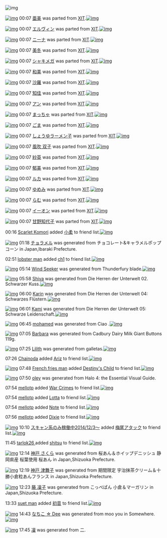 ![img](http://gdrive-cdn.herokuapp.com/537b65a5bc09f0000721dda7/512px-barcode.png)

[![img](http://www.deviantsart.com/30d0p74.png)](http://www.barcodekanojo.com/kanojo/76541/%E4%BA%9C%E7%BE%8E) 00:07 [亜美](http://www.barcodekanojo.com/kanojo/76541/%E4%BA%9C%E7%BE%8E) was parted from [XIT](http://www.barcodekanojo.com/kanojo/76541/%E4%BA%9C%E7%BE%8E).[![img](http://www.deviantsart.com/815jg6.jpeg)](http://www.barcodekanojo.com/user/209348/XIT) 

[![img](http://www.deviantsart.com/sgvdqu.png)](http://www.barcodekanojo.com/kanojo/2328957/%E3%82%A8%E3%83%AB%E3%83%B4%E3%82%A3%E3%83%B3) 00:07 [エルヴィン](http://www.barcodekanojo.com/kanojo/2328957/%E3%82%A8%E3%83%AB%E3%83%B4%E3%82%A3%E3%83%B3) was parted from [XIT](http://www.barcodekanojo.com/kanojo/2328957/%E3%82%A8%E3%83%AB%E3%83%B4%E3%82%A3%E3%83%B3).[![img](http://www.deviantsart.com/815jg6.jpeg)](http://www.barcodekanojo.com/user/209348/XIT) 

[![img](http://www.deviantsart.com/2rra7d2.png)](http://www.barcodekanojo.com/kanojo/2376777/%E3%83%8B%E3%83%BC%E3%83%8A) 00:07 [ニーナ](http://www.barcodekanojo.com/kanojo/2376777/%E3%83%8B%E3%83%BC%E3%83%8A) was parted from [XIT](http://www.barcodekanojo.com/kanojo/2376777/%E3%83%8B%E3%83%BC%E3%83%8A).[![img](http://www.deviantsart.com/815jg6.jpeg)](http://www.barcodekanojo.com/user/209348/XIT) 

[![img](http://www.deviantsart.com/1k8vgug.png)](http://www.barcodekanojo.com/kanojo/2374236/%E7%BE%8E%E5%86%AC) 00:07 [美冬](http://www.barcodekanojo.com/kanojo/2374236/%E7%BE%8E%E5%86%AC) was parted from [XIT](http://www.barcodekanojo.com/kanojo/2374236/%E7%BE%8E%E5%86%AC).[![img](http://www.deviantsart.com/815jg6.jpeg)](http://www.barcodekanojo.com/user/209348/XIT) 

[![img](http://www.deviantsart.com/h3o9hs.png)](http://www.barcodekanojo.com/kanojo/10215/%E3%82%B7%E3%83%A3%E3%82%AD%E3%83%A1%E3%82%AC) 00:07 [シャキメガ](http://www.barcodekanojo.com/kanojo/10215/%E3%82%B7%E3%83%A3%E3%82%AD%E3%83%A1%E3%82%AC) was parted from [XIT](http://www.barcodekanojo.com/kanojo/10215/%E3%82%B7%E3%83%A3%E3%82%AD%E3%83%A1%E3%82%AC).[![img](http://www.deviantsart.com/815jg6.jpeg)](http://www.barcodekanojo.com/user/209348/XIT) 

[![img](http://www.deviantsart.com/1t5e12m.png)](http://www.barcodekanojo.com/kanojo/2367324/%E5%92%8C%E7%BE%8E) 00:07 [和美](http://www.barcodekanojo.com/kanojo/2367324/%E5%92%8C%E7%BE%8E) was parted from [XIT](http://www.barcodekanojo.com/kanojo/2367324/%E5%92%8C%E7%BE%8E).[![img](http://www.deviantsart.com/815jg6.jpeg)](http://www.barcodekanojo.com/user/209348/XIT) 

[![img](http://www.deviantsart.com/3coj25f.png)](http://www.barcodekanojo.com/kanojo/2372836/%E6%B2%99%E7%BE%85) 00:07 [沙羅](http://www.barcodekanojo.com/kanojo/2372836/%E6%B2%99%E7%BE%85) was parted from [XIT](http://www.barcodekanojo.com/kanojo/2372836/%E6%B2%99%E7%BE%85).[![img](http://www.deviantsart.com/815jg6.jpeg)](http://www.barcodekanojo.com/user/209348/XIT) 

[![img](http://www.deviantsart.com/1v9gj4c.png)](http://www.barcodekanojo.com/kanojo/1266052/%E7%9F%A5%E4%BD%B3) 00:07 [知佳](http://www.barcodekanojo.com/kanojo/1266052/%E7%9F%A5%E4%BD%B3) was parted from [XIT](http://www.barcodekanojo.com/kanojo/1266052/%E7%9F%A5%E4%BD%B3).[![img](http://www.deviantsart.com/815jg6.jpeg)](http://www.barcodekanojo.com/user/209348/XIT) 

[![img](http://www.deviantsart.com/32ouulq.png)](http://www.barcodekanojo.com/kanojo/200421/%E3%82%A2%E3%83%B3) 00:07 [アン](http://www.barcodekanojo.com/kanojo/200421/%E3%82%A2%E3%83%B3) was parted from [XIT](http://www.barcodekanojo.com/kanojo/200421/%E3%82%A2%E3%83%B3).[![img](http://www.deviantsart.com/815jg6.jpeg)](http://www.barcodekanojo.com/user/209348/XIT) 

[![img](http://www.deviantsart.com/2h1t806.png)](http://www.barcodekanojo.com/kanojo/664195/%E3%81%BE%E3%81%A3%E3%81%A1%E3%82%83) 00:07 [まっちゃ](http://www.barcodekanojo.com/kanojo/664195/%E3%81%BE%E3%81%A3%E3%81%A1%E3%82%83) was parted from [XIT](http://www.barcodekanojo.com/kanojo/664195/%E3%81%BE%E3%81%A3%E3%81%A1%E3%82%83).[![img](http://www.deviantsart.com/815jg6.jpeg)](http://www.barcodekanojo.com/user/209348/XIT) 

[![img](http://www.deviantsart.com/1p7ds7m.png)](http://www.barcodekanojo.com/kanojo/20775/%E3%81%94%E3%81%BE) 00:07 [ごま](http://www.barcodekanojo.com/kanojo/20775/%E3%81%94%E3%81%BE) was parted from [XIT](http://www.barcodekanojo.com/kanojo/20775/%E3%81%94%E3%81%BE).[![img](http://www.deviantsart.com/815jg6.jpeg)](http://www.barcodekanojo.com/user/209348/XIT) 

[![img](http://www.deviantsart.com/avj1pn.png)](http://www.barcodekanojo.com/kanojo/83684/%E3%81%97%E3%82%87%E3%81%86%E3%82%86%E3%83%A9%E3%83%BC%E3%83%A1%E3%83%B3%E5%AD%90) 00:07 [しょうゆラーメン子](http://www.barcodekanojo.com/kanojo/83684/%E3%81%97%E3%82%87%E3%81%86%E3%82%86%E3%83%A9%E3%83%BC%E3%83%A1%E3%83%B3%E5%AD%90) was parted from [XIT](http://www.barcodekanojo.com/kanojo/83684/%E3%81%97%E3%82%87%E3%81%86%E3%82%86%E3%83%A9%E3%83%BC%E3%83%A1%E3%83%B3%E5%AD%90).[![img](http://www.deviantsart.com/815jg6.jpeg)](http://www.barcodekanojo.com/user/209348/XIT) 

[![img](http://www.deviantsart.com/78ncj9.png)](http://www.barcodekanojo.com/kanojo/9710/%E9%A2%A8%E5%90%B9%20%E5%8F%8C%E5%AD%90) 00:07 [風吹 双子](http://www.barcodekanojo.com/kanojo/9710/%E9%A2%A8%E5%90%B9%20%E5%8F%8C%E5%AD%90) was parted from [XIT](http://www.barcodekanojo.com/kanojo/9710/%E9%A2%A8%E5%90%B9%20%E5%8F%8C%E5%AD%90).[![img](http://www.deviantsart.com/815jg6.jpeg)](http://www.barcodekanojo.com/user/209348/XIT) 

[![img](http://www.deviantsart.com/9k850d.png)](http://www.barcodekanojo.com/kanojo/2394491/%E7%B4%97%E8%8B%B1) 00:07 [紗英](http://www.barcodekanojo.com/kanojo/2394491/%E7%B4%97%E8%8B%B1) was parted from [XIT](http://www.barcodekanojo.com/kanojo/2394491/%E7%B4%97%E8%8B%B1).[![img](http://www.deviantsart.com/815jg6.jpeg)](http://www.barcodekanojo.com/user/209348/XIT) 

[![img](http://www.deviantsart.com/3e26vek.png)](http://www.barcodekanojo.com/kanojo/2334984/%E9%83%81%E7%BE%8E) 00:07 [郁美](http://www.barcodekanojo.com/kanojo/2334984/%E9%83%81%E7%BE%8E) was parted from [XIT](http://www.barcodekanojo.com/kanojo/2334984/%E9%83%81%E7%BE%8E).[![img](http://www.deviantsart.com/815jg6.jpeg)](http://www.barcodekanojo.com/user/209348/XIT) 

[![img](http://www.deviantsart.com/2um206g.png)](http://www.barcodekanojo.com/kanojo/590845/%E3%83%AB%E3%82%AB) 00:07 [ルカ](http://www.barcodekanojo.com/kanojo/590845/%E3%83%AB%E3%82%AB) was parted from [XIT](http://www.barcodekanojo.com/kanojo/590845/%E3%83%AB%E3%82%AB).[![img](http://www.deviantsart.com/815jg6.jpeg)](http://www.barcodekanojo.com/user/209348/XIT) 

[![img](http://www.deviantsart.com/3o84u1k.png)](http://www.barcodekanojo.com/kanojo/254478/%E3%82%86%E3%82%81%E3%81%BF) 00:07 [ゆめみ](http://www.barcodekanojo.com/kanojo/254478/%E3%82%86%E3%82%81%E3%81%BF) was parted from [XIT](http://www.barcodekanojo.com/kanojo/254478/%E3%82%86%E3%82%81%E3%81%BF).[![img](http://www.deviantsart.com/815jg6.jpeg)](http://www.barcodekanojo.com/user/209348/XIT) 

[![img](http://www.deviantsart.com/1rlu0h8.png)](http://www.barcodekanojo.com/kanojo/560335/%E3%82%89%E3%82%80) 00:07 [らむ](http://www.barcodekanojo.com/kanojo/560335/%E3%82%89%E3%82%80) was parted from [XIT](http://www.barcodekanojo.com/kanojo/560335/%E3%82%89%E3%82%80).[![img](http://www.deviantsart.com/815jg6.jpeg)](http://www.barcodekanojo.com/user/209348/XIT) 

[![img](http://www.deviantsart.com/36967u9.png)](http://www.barcodekanojo.com/kanojo/75220/%E3%82%A4%E3%83%BC%E3%82%AA%E3%83%B3) 00:07 [イーオン](http://www.barcodekanojo.com/kanojo/75220/%E3%82%A4%E3%83%BC%E3%82%AA%E3%83%B3) was parted from [XIT](http://www.barcodekanojo.com/kanojo/75220/%E3%82%A4%E3%83%BC%E3%82%AA%E3%83%B3).[![img](http://www.deviantsart.com/815jg6.jpeg)](http://www.barcodekanojo.com/user/209348/XIT) 

[![img](http://www.deviantsart.com/2ee53p8.png)](http://www.barcodekanojo.com/kanojo/531738/%E7%94%98%E9%87%8E%E7%9F%A5%E4%BB%A3%E5%AD%90) 00:07 [甘野知代子](http://www.barcodekanojo.com/kanojo/531738/%E7%94%98%E9%87%8E%E7%9F%A5%E4%BB%A3%E5%AD%90) was parted from [XIT](http://www.barcodekanojo.com/kanojo/531738/%E7%94%98%E9%87%8E%E7%9F%A5%E4%BB%A3%E5%AD%90).[![img](http://www.deviantsart.com/815jg6.jpeg)](http://www.barcodekanojo.com/user/209348/XIT) 

00:16 [Scarlet Komori](http://www.barcodekanojo.com/user/500587/Scarlet%20Komori) added [小柔](http://www.barcodekanojo.com/kanojo/2417575/%E5%B0%8F%E6%9F%94) to friend list.[![img](http://www.deviantsart.com/ps5qaj.png)](http://www.barcodekanojo.com/kanojo/2417575/%E5%B0%8F%E6%9F%94) 

[![img](http://www.deviantsart.com/sr03to.png)](http://www.barcodekanojo.com/kanojo/3193554/%E3%83%81%E3%83%A7%E3%83%A9%E3%83%A1%E3%83%AB) 01:18 [チョラメル](http://www.barcodekanojo.com/kanojo/3193554/%E3%83%81%E3%83%A7%E3%83%A9%E3%83%A1%E3%83%AB) was generated from チョコレート&amp;キャラメルポップコーン in Japan,Ibaraki Prefecture.

02:51 [lobster man](http://www.barcodekanojo.com/user/500607/lobster%20man) added [ch1](http://www.barcodekanojo.com/kanojo/338381/ch1) to friend list.[![img](http://www.deviantsart.com/a32m8r.png)](http://www.barcodekanojo.com/kanojo/338381/ch1) 

[![img](http://www.deviantsart.com/1kffoeu.png)](http://www.barcodekanojo.com/kanojo/3193555/Wind%20Seeker) 05:14 [Wind Seeker](http://www.barcodekanojo.com/kanojo/3193555/Wind%20Seeker) was generated from Thunderfury blade.[![img](http://www.deviantsart.com/28af32b.jpeg)](http://www.barcodekanojo.com/product_images/barcode/6019370/1426709635/Thunderfury%20blade.jpg) 

[![img](http://www.deviantsart.com/2d3paoj.png)](http://www.barcodekanojo.com/kanojo/3193556/Shiva) 05:58 [Shiva](http://www.barcodekanojo.com/kanojo/3193556/Shiva) was generated from Die Herren der Unterwelt 02. Schwarzer Kuss.[![img](http://www.deviantsart.com/sba33b.jpeg)](http://www.barcodekanojo.com/product_images/barcode/6019371/1426712277/50x50xDie,P20Herren,P20der,P20Unterwelt,P2002.,P20Schwarzer,P20Kuss.jpg,qw=88,ah=88.pagespeed.ic.HK0oxsf0Bq.jpg) 

[![img](http://www.deviantsart.com/icdols.png)](http://www.barcodekanojo.com/kanojo/3193557/Karin) 06:00 [Karin](http://www.barcodekanojo.com/kanojo/3193557/Karin) was generated from Die Herren der Unterwelt 04: Schwarzes Flüstern.[![img](http://www.deviantsart.com/36ie6re.jpeg)](http://www.barcodekanojo.com/product_images/barcode/6019372/1426712391/Die%20Herren%20der%20Unterwelt%2004%3A%20Schwarzes%20Fl%C3%BCstern.jpg) 

[![img](http://www.deviantsart.com/11r0sul.png)](http://www.barcodekanojo.com/kanojo/3193558/Kami) 06:01 [Kami](http://www.barcodekanojo.com/kanojo/3193558/Kami) was generated from Die Herren der Unterwelt 05: Schwarze Leidenschaft.[![img](http://www.deviantsart.com/3em3478.jpeg)](http://www.barcodekanojo.com/product_images/barcode/6019373/1426712447/Die%20Herren%20der%20Unterwelt%2005%3A%20Schwarze%20Leidenschaft.jpg) 

[![img](http://www.deviantsart.com/1amc6dl.png)](http://www.barcodekanojo.com/kanojo/3193559/mohamed) 06:45 [mohamed](http://www.barcodekanojo.com/kanojo/3193559/mohamed) was generated from Ciao .[![img](http://www.deviantsart.com/9i1cca.jpeg)](http://www.barcodekanojo.com/product_images/barcode/6019374/1426715098/Ciao%20.jpg) 

[![img](http://www.deviantsart.com/2g3v67h.png)](http://www.barcodekanojo.com/kanojo/3193560/Barbara) 07:05 [Barbara](http://www.barcodekanojo.com/kanojo/3193560/Barbara) was generated from Cadbury Dairy Milk Giant Buttons 119g.

[![img](http://www.deviantsart.com/f97kvk.png)](http://www.barcodekanojo.com/kanojo/3193561/Lilith) 07:25 [Lilith](http://www.barcodekanojo.com/kanojo/3193561/Lilith) was generated from galletas.[![img](http://www.deviantsart.com/cfa99q.jpeg)](http://www.barcodekanojo.com/product_images/barcode/6019376/1426717465/50x50xgalletas.jpg,qw=88,ah=88.pagespeed.ic.LurGnCOl23.jpg) 

07:26 [Chainoda](http://www.barcodekanojo.com/user/500612/Chainoda) added [Ariz](http://www.barcodekanojo.com/kanojo/2734709/Ariz) to friend list.[![img](http://www.deviantsart.com/137pii4.png)](http://www.barcodekanojo.com/kanojo/2734709/Ariz) 

[![img](http://www.deviantsart.com/bprham.jpeg)](http://www.barcodekanojo.com/user/476798/French%20fries%20man) 07:48 [French fries man](http://www.barcodekanojo.com/user/476798/French%20fries%20man) added [Destiny's Child](http://www.barcodekanojo.com/kanojo/3189252/Destiny%27s%20Child) to friend list.[![img](http://www.deviantsart.com/ijs4qq.png)](http://www.barcodekanojo.com/kanojo/3189252/Destiny%27s%20Child) 

[![img](http://www.deviantsart.com/t89kpb.png)](http://www.barcodekanojo.com/kanojo/3193562/oley) 07:50 [oley](http://www.barcodekanojo.com/kanojo/3193562/oley) was generated from Halo 4: the Essential Visual Guide.

07:54 [mellotp](http://www.barcodekanojo.com/user/500609/mellotp) added [War Crimes](http://www.barcodekanojo.com/kanojo/3067440/War%20Crimes) to friend list.[![img](http://www.deviantsart.com/1m6ov4n.png)](http://www.barcodekanojo.com/kanojo/3067440/War%20Crimes) 

07:54 [mellotp](http://www.barcodekanojo.com/user/500609/mellotp) added [Lotta](http://www.barcodekanojo.com/kanojo/2545946/Lotta) to friend list.[![img](http://www.deviantsart.com/1agenp3.png)](http://www.barcodekanojo.com/kanojo/2545946/Lotta) 

07:54 [mellotp](http://www.barcodekanojo.com/user/500609/mellotp) added [Note](http://www.barcodekanojo.com/kanojo/2746451/Note) to friend list.[![img](http://www.deviantsart.com/3dferhe.png)](http://www.barcodekanojo.com/kanojo/2746451/Note) 

07:56 [mellotp](http://www.barcodekanojo.com/user/500609/mellotp) added [Dixie](http://www.barcodekanojo.com/kanojo/2413497/Dixie) to friend list.[![img](http://www.deviantsart.com/3f8nm55.png)](http://www.barcodekanojo.com/kanojo/2413497/Dixie) 

[![img](http://www.deviantsart.com/99ugn1.jpeg)](http://www.barcodekanojo.com/user/6029/%E3%82%B9%E3%82%AD%E3%83%A3%E3%83%B3%E7%B3%BB%E3%81%AE%E3%81%BF%E7%A8%BC%E5%83%8D%E4%B8%AD2014%2F12%2F3%EF%BD%9E) 10:10 [スキャン系のみ稼働中2014/12/3～](http://www.barcodekanojo.com/user/6029/%E3%82%B9%E3%82%AD%E3%83%A3%E3%83%B3%E7%B3%BB%E3%81%AE%E3%81%BF%E7%A8%BC%E5%83%8D%E4%B8%AD2014%2F12%2F3%EF%BD%9E) added [梅尾アタック](http://www.barcodekanojo.com/kanojo/2377009/%E6%A2%85%E5%B0%BE%E3%82%A2%E3%82%BF%E3%83%83%E3%82%AF) to friend list.[![img](http://www.deviantsart.com/3t98t82.png)](http://www.barcodekanojo.com/kanojo/2377009/%E6%A2%85%E5%B0%BE%E3%82%A2%E3%82%BF%E3%83%83%E3%82%AF) 

11:45 [tarlok26 ](http://www.barcodekanojo.com/user/500614/tarlok26%20) added [shitsu](http://www.barcodekanojo.com/kanojo/2450186/shitsu) to friend list.[![img](http://www.deviantsart.com/2pc0urq.png)](http://www.barcodekanojo.com/kanojo/2450186/shitsu) 

[![img](http://www.deviantsart.com/393tt3o.png)](http://www.barcodekanojo.com/kanojo/3193563/%E7%A5%9E%E6%88%B8%20%E3%81%95%E3%81%8F%E3%82%89) 12:14 [神戸 さくら](http://www.barcodekanojo.com/kanojo/3193563/%E7%A5%9E%E6%88%B8%20%E3%81%95%E3%81%8F%E3%82%89) was generated from 桜あん＆ホイップデニッシュ 静岡県産 桜葉使用 桜あん in Japan,Shizuoka Prefecture.

[![img](http://www.deviantsart.com/gunorm.png)](http://www.barcodekanojo.com/kanojo/3193564/%E7%A5%9E%E6%88%B8%20%E6%B4%A5%E8%88%9E%E5%AD%90) 12:19 [神戸 津舞子](http://www.barcodekanojo.com/kanojo/3193564/%E7%A5%9E%E6%88%B8%20%E6%B4%A5%E8%88%9E%E5%AD%90) was generated from 期間限定 宇治抹茶クリーム＆十勝小倉粒あんフランス in Japan,Shizuoka Prefecture.

[![img](http://www.deviantsart.com/22fkafc.png)](http://www.barcodekanojo.com/kanojo/3193565/%E8%97%A4%20%E5%87%9C%E5%AD%90) 12:23 [藤 凜子](http://www.barcodekanojo.com/kanojo/3193565/%E8%97%A4%20%E5%87%9C%E5%AD%90) was generated from こっぺぱん 小倉＆マーガリン in Japan,Shizuoka Prefecture.

13:33 [suet man](http://www.barcodekanojo.com/user/427810/suet%20man) added [初音](http://www.barcodekanojo.com/kanojo/2946943/%E5%88%9D%E9%9F%B3) to friend list.[![img](http://www.deviantsart.com/2pl7dt6.png)](http://www.barcodekanojo.com/kanojo/2946943/%E5%88%9D%E9%9F%B3) 

[![img](http://www.deviantsart.com/3usjpr7.png)](http://www.barcodekanojo.com/kanojo/3193566/%E3%81%AA%E3%81%A1%E3%81%93%20%E2%98%86%20Dee) 14:43 [なちこ ☆ Dee](http://www.barcodekanojo.com/kanojo/3193566/%E3%81%AA%E3%81%A1%E3%81%93%20%E2%98%86%20Dee) was generated from moo you in Somewhere.[![img](http://www.deviantsart.com/3tdjann.jpeg)](http://www.barcodekanojo.com/product_images/barcode/6019390/1426743766/50x50xmoo,P20you.jpg,qw=88,ah=88.pagespeed.ic.ghz7TpxS9t.jpg) 

[![img](http://www.deviantsart.com/2q4bngo.png)](http://www.barcodekanojo.com/kanojo/3193567/%E5%87%9C) 17:45 [凜](http://www.barcodekanojo.com/kanojo/3193567/%E5%87%9C) was generated from 二.

